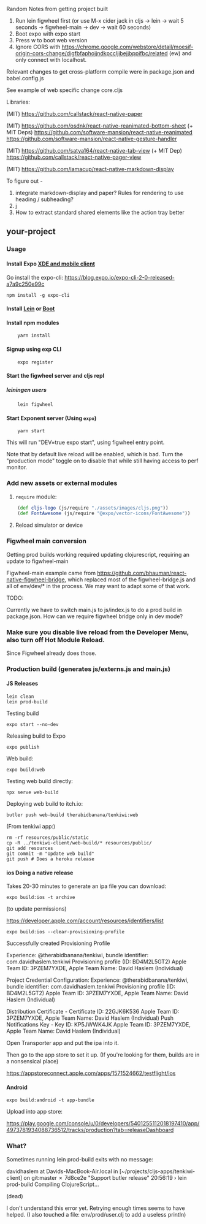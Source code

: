 
Random Notes from getting project built

1. Run lein figwheel first (or use M-x cider jack in cljs -> lein -> wait 5 seconds -> figwheel-main -> dev -> wait 60 seconds)
2. Boot expo with expo start
3. Press w to boot web version 
4. Ignore CORS with https://chrome.google.com/webstore/detail/moesif-origin-cors-change/digfbfaphojjndkpccljibejjbppifbc/related (ew) and only connect with localhost.


Relevant changes to get cross-platform compile were in package.json and babel.config.js

See example of web specific change core.cljs

Libraries:

(MIT) https://github.com/callstack/react-native-paper

(MIT) https://github.com/osdnk/react-native-reanimated-bottom-sheet
 (+ MIT Deps) 
 https://github.com/software-mansion/react-native-reanimated
 https://github.com/software-mansion/react-native-gesture-handler

(MIT) https://github.com/satya164/react-native-tab-view
 (+ MIT Dep)
 https://github.com/callstack/react-native-pager-view

(MIT) https://github.com/iamacup/react-native-markdown-display


To figure out - 

1. integrate markdown-display and paper? Rules for rendering to use heading / subheading?
2. j
3. How to extract standard shared elements like the action tray better

## your-project

### Usage

#### Install Expo [XDE and mobile client](https://docs.expo.io/versions/v15.0.0/introduction/installation.html)

Go install the expo-cli: https://blog.expo.io/expo-cli-2-0-released-a7a9c250e99c

```shell
npm install -g expo-cli
```

#### Install [Lein](http://leiningen.org/#install) or [Boot](https://github.com/boot-clj/boot)

#### Install npm modules

``` shell
    yarn install
```

#### Signup using exp CLI

``` shell
    expo register
```

#### Start the figwheel server and cljs repl

##### leiningen users
``` shell
    lein figwheel
```


#### Start Exponent server (Using `expo`)


``` shell
    yarn start 
```

This will run "DEV=true expo start", using figwheel entry point.

Note that by default live reload will be enabled, which is bad. Turn the "production mode" toggle on to disable that while still having access to perf monitor.


### Add new assets or external modules
1. `require` module:

``` clj
    (def cljs-logo (js/require "./assets/images/cljs.png"))
    (def FontAwesome (js/require "@expo/vector-icons/FontAwesome"))
```
2. Reload simulator or device



### Figwheel main conversion

Getting prod builds working required updating clojurescript, requiring an update to figwheel-main

Figwheel-main example came from https://github.com/bhauman/react-native-figwheel-bridge, which replaced most of the figwheel-bridge.js and all of env/dev/* in the process. We may want to adapt some of that work.

TODO: 

Currently we have to switch main.js to js/index.js to do a prod build in package.json. How can we require figwheel bridge only in dev mode?

### Make sure you disable live reload from the Developer Menu, also turn off Hot Module Reload.
Since Figwheel already does those.

### Production build (generates js/externs.js and main.js)

#### JS Releases
``` shell
lein clean
lein prod-build
```

Testing build
```
expo start --no-dev
```

Releasing build to Expo

```
expo publish
```

Web build:

``` 
expo build:web
```

Testing web build directly:

```
npx serve web-build
```

Deploying web build to itch.io:

```
butler push web-build therabidbanana/tenkiwi:web
```

(From tenkiwi app:)

```
rm -rf resources/public/static
cp -R ../tenkiwi-client/web-build/* resources/public/
git add resources
git commit -m "Update web build"
git push # Does a heroku release
```



#### ios Doing a native release

Takes 20-30 minutes to generate an ipa file you can download:

```
expo build:ios -t archive
```

(to update permissions)

https://developer.apple.com/account/resources/identifiers/list

```
expo build:ios --clear-provisioning-profile
```

Successfully created Provisioning Profile

  Experience: @therabidbanana/tenkiwi, bundle identifier: com.davidhaslem.tenkiwi
    Provisioning profile (ID: BD4M2L5GT2)
    Apple Team ID: 3PZEM7YXDE,  Apple Team Name: David Haslem (Individual)


Project Credential Configuration:
  Experience: @therabidbanana/tenkiwi, bundle identifier: com.davidhaslem.tenkiwi
    Provisioning profile (ID: BD4M2L5GT2)
    Apple Team ID: 3PZEM7YXDE,  Apple Team Name: David Haslem (Individual)

  Distribution Certificate - Certificate ID: 22GJK6K536
    Apple Team ID: 3PZEM7YXDE,  Apple Team Name: David Haslem (Individual)
  Push Notifications Key - Key ID: KP5JWWK4JK
    Apple Team ID: 3PZEM7YXDE,  Apple Team Name: David Haslem (Individual)

Open Transporter app and put the ipa into it.

Then go to the app store to set it up. (If you're looking for them, builds are in a nonsensical place)

https://appstoreconnect.apple.com/apps/1571524662/testflight/ios

#### Android 

```
expo build:android -t app-bundle
```

Upload into app store:

https://play.google.com/console/u/0/developers/5401255112018197410/app/4973781934088736512/tracks/production?tab=releaseDashboard



### What?

Sometimes running lein prod-build exits with no message:

davidhaslem at Davids-MacBook-Air.local in [~/projects/cljs-apps/tenkiwi-client]  on git:master ✗  7d8ce2e "Support butler release"
20:56:19 › lein prod-build
Compiling ClojureScript...

(dead)

I don't understand this error yet. Retrying enough times seems to have helped. (I also touched a file: env/prod/user.clj to add a useless println)
